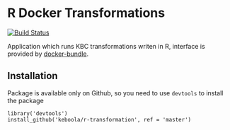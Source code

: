 # R Docker Transformations

[![Build Status](https://travis-ci.com/keboola/r-transformation.svg?branch=master)](https://travis-ci.com/keboola/r-transformation)

Application which runs KBC transformations writen in R, interface is provided by [docker-bundle](https://github.com/keboola/docker-bundle).

## Installation
Package is available only on Github, so you need to use `devtools` to install the package
```
library('devtools')
install_github('keboola/r-transformation', ref = 'master')
```

